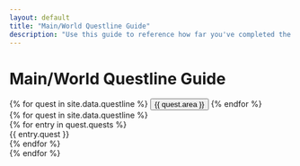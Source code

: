 ```yaml
---
layout: default
title: "Main/World Questline Guide"
description: "Use this guide to reference how far you've completed the various World questlines on Lost Ark."
---
```



<h1>Main/World Questline Guide</h1>
<div class="d-flex align-items-start">
  <div class="nav flex-column nav-pills me-3" id="myPill" role="tablist" aria-orientation="vertical">
    {% for quest in site.data.questline %}
    <button class="nav-link" id="{{ quest.area }}-tab" data-toggle="pill" href="#{{ quest.area }}" type="button" role="tab">{{ quest.area }}</button>
    {% endfor %}
  </div>
  <div class="tab-content">
    {% for quest in site.data.questline %}
    <div class="tab-pane fade {% if quest.area == 'Tortoyk' %}show active{% endif %}" id="{{ quest.area }}" role="tabpanel">
    <div class="outer">
      <div class="progress-steps">
      <div class="right">
      {% for entry in quest.quests %}
          <div>{{ entry.quest }}</div>
      {% endfor %}
      </div>
    </div>  
    </div>  
    </div>
    {% endfor %}
  </div>
</div>

